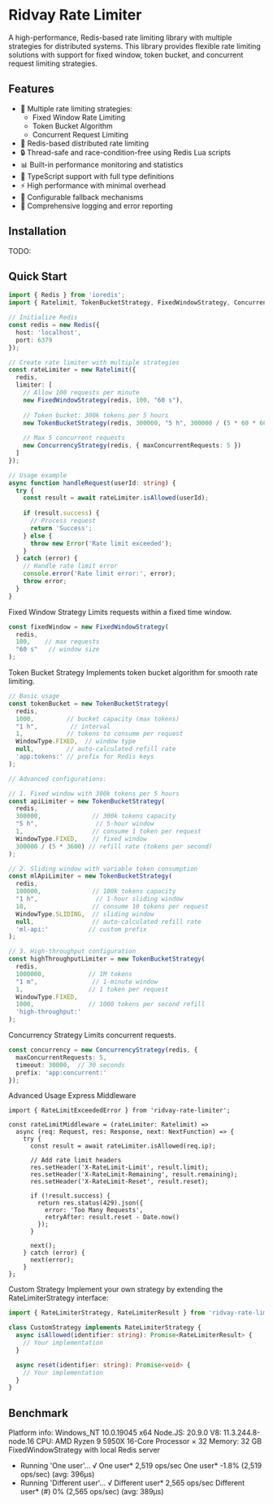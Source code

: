 # Ridvay Rate Limiter

A high-performance, Redis-based rate limiting library with multiple strategies for distributed systems. This library provides flexible rate limiting solutions with support for fixed window, token bucket, and concurrent request limiting strategies.

## Features

- 🚀 Multiple rate limiting strategies:
  - Fixed Window Rate Limiting
  - Token Bucket Algorithm
  - Concurrent Request Limiting
- 💪 Redis-based distributed rate limiting
- 🔒 Thread-safe and race-condition-free using Redis Lua scripts
- 📊 Built-in performance monitoring and statistics
- 🎯 TypeScript support with full type definitions
- ⚡ High performance with minimal overhead
- 🔄 Configurable fallback mechanisms
- 📝 Comprehensive logging and error reporting

## Installation

TODO:

## Quick Start
```ts
import { Redis } from 'ioredis';
import { Ratelimit, TokenBucketStrategy, FixedWindowStrategy, ConcurrencyStrategy } from 'ridvay-rate-limiter';

// Initialize Redis
const redis = new Redis({
  host: 'localhost',
  port: 6379
});

// Create rate limiter with multiple strategies
const rateLimiter = new Ratelimit({
  redis,
  limiter: [
    // Allow 100 requests per minute
    new FixedWindowStrategy(redis, 100, "60 s"),
    
    // Token bucket: 300k tokens per 5 hours
    new TokenBucketStrategy(redis, 300000, "5 h", 300000 / (5 * 60 * 60)),
    
    // Max 5 concurrent requests
    new ConcurrencyStrategy(redis, { maxConcurrentRequests: 5 })
  ]
});

// Usage example
async function handleRequest(userId: string) {
  try {
    const result = await rateLimiter.isAllowed(userId);
    
    if (result.success) {
      // Process request
      return 'Success';
    } else {
      throw new Error('Rate limit exceeded');
    }
  } catch (error) {
    // Handle rate limit error
    console.error('Rate limit error:', error);
    throw error;
  }
}
```

Fixed Window Strategy
Limits requests within a fixed time window.
```ts
const fixedWindow = new FixedWindowStrategy(
  redis,
  100,    // max requests
  "60 s"   // window size
);
```
Token Bucket Strategy
Implements token bucket algorithm for smooth rate limiting.
```ts
// Basic usage
const tokenBucket = new TokenBucketStrategy(
  redis,
  1000,         // bucket capacity (max tokens)
  "1 h",         // interval
  1,            // tokens to consume per request
  WindowType.FIXED,  // window type
  null,         // auto-calculated refill rate
  'app:tokens:' // prefix for Redis keys
);

// Advanced configurations:

// 1. Fixed window with 300k tokens per 5 hours
const apiLimiter = new TokenBucketStrategy(
  redis,
  300000,              // 300k tokens capacity
  "5 h",                // 5-hour window
  1,                   // consume 1 token per request
  WindowType.FIXED,    // fixed window
  300000 / (5 * 3600) // refill rate (tokens per second)
);

// 2. Sliding window with variable token consumption
const mlApiLimiter = new TokenBucketStrategy(
  redis,
  100000,              // 100k tokens capacity
  "1 h",                // 1-hour sliding window
  10,                  // consume 10 tokens per request
  WindowType.SLIDING,  // sliding window
  null,                // auto-calculated refill rate
  'ml-api:'           // custom prefix
);

// 3. High-throughput configuration
const highThroughputLimiter = new TokenBucketStrategy(
  redis,
  1000000,            // 1M tokens
  "1 m",               // 1-minute window
  1,                  // 1 token per request
  WindowType.FIXED,
  1000,               // 1000 tokens per second refill
  'high-throughput:'
);
```
Concurrency Strategy
Limits concurrent requests.
```ts
const concurrency = new ConcurrencyStrategy(redis, {
  maxConcurrentRequests: 5,
  timeout: 30000,  // 30 seconds
  prefix: 'app:concurrent:'
});
```
Advanced Usage
Express Middleware
```
import { RateLimitExceededError } from 'ridvay-rate-limiter';

const rateLimitMiddleware = (rateLimiter: Ratelimit) => 
  async (req: Request, res: Response, next: NextFunction) => {
    try {
      const result = await rateLimiter.isAllowed(req.ip);
      
      // Add rate limit headers
      res.setHeader('X-RateLimit-Limit', result.limit);
      res.setHeader('X-RateLimit-Remaining', result.remaining);
      res.setHeader('X-RateLimit-Reset', result.reset);
      
      if (!result.success) {
        return res.status(429).json({
          error: 'Too Many Requests',
          retryAfter: result.reset - Date.now()
        });
      }
      
      next();
    } catch (error) {
      next(error);
    }
};
```
Custom Strategy
Implement your own strategy by extending the RateLimiterStrategy interface:

```ts
import { RateLimiterStrategy, RateLimiterResult } from 'ridvay-rate-limiter';

class CustomStrategy implements RateLimiterStrategy {
  async isAllowed(identifier: string): Promise<RateLimiterResult> {
    // Your implementation
  }

  async reset(identifier: string): Promise<void> {
    // Your implementation
  }
}
```

## Benchmark

 Platform info:
     Windows_NT 10.0.19045 x64
     Node.JS: 20.9.0
     V8: 11.3.244.8-node.16
     CPU: AMD Ryzen 9 5950X 16-Core Processor             × 32
     Memory: 32 GB
FixedWindowStrategy with local Redis server
- Running 'One user'...
√ One user*              2,519 ops/sec
  One user*              -1.8%      (2,519 ops/sec)   (avg: 396μs)
- Running 'Different user'...
√ Different user*        2,565 ops/sec
  Different user* (#)       0%      (2,565 ops/sec)   (avg: 389μs)


